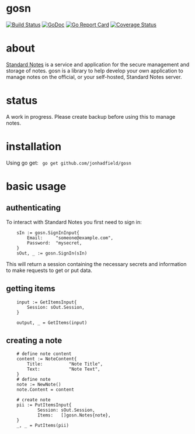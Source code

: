 # gosn
[![Build Status](https://www.travis-ci.org/jonhadfield/gosn.svg?branch=master)](https://www.travis-ci.org/jonhadfield/gosn) [![GoDoc](https://img.shields.io/badge/godoc-reference-blue.svg)](https://godoc.org/github.com/jonhadfield/gosn/) [![Go Report Card](https://goreportcard.com/badge/github.com/jonhadfield/gosn)](https://goreportcard.com/report/github.com/jonhadfield/gosn) [![Coverage Status](https://coveralls.io/repos/github/jonhadfield/gosn/badge.svg?branch=master)](https://coveralls.io/github/jonhadfield/gosn?branch=master) 


# about
<a href="https://standardnotes.org/" target="_blank">Standard Notes</a> is a service and application for the secure management and storage of notes.
gosn is a library to help develop your own application to manage notes on the official, or your self-hosted, Standard Notes server.

# status

A work in progress. Please create backup before using this to manage notes.

# installation

Using go get: ``` go get github.com/jonhadfield/gosn```

# basic usage
## authenticating

To interact with Standard Notes you first need to sign in:

```golang
    sIn := gosn.SignInInput{
        Email:     "someone@example.com",
        Password:  "mysecret,
    }
    sOut, _ := gosn.SignIn(sIn)
```

This will return a session containing the necessary secrets and information to make requests to get or put data.

## getting items

```golang
    input := GetItemsInput{
        Session: sOut.Session,
    }
    
    output, _ = GetItems(input)
```

## creating a note

```golang
    # define note content
    content := NoteContent{
        Title:          "Note Title",
        Text:           "Note Text",
    }
    # define note
    note := NewNote()
    note.Content = content
    
    # create note
    pii := PutItemsInput{
    		Session: sOut.Session,
    		Items:   []gosn.Notes{note},
    }
    _, _ = PutItems(pii)
```

